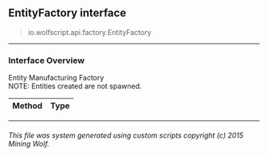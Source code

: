 ## EntityFactory __interface__

>io.wolfscript.api.factory.EntityFactory

---

### Interface Overview

Entity Manufacturing Factory<br> NOTE: Entities created are not spawned.

Method | Type   
--- | :--- 



---



###### This file was system generated using custom scripts copyright (c) 2015 Mining Wolf.
	

